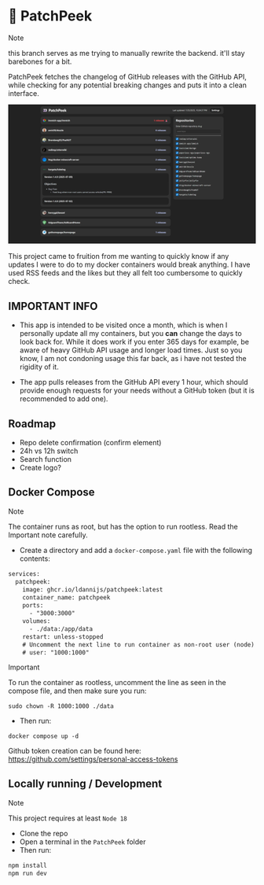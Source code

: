 # 👀 PatchPeek

> [!NOTE]
> this branch serves as me trying to manually rewrite the backend. it'll stay barebones for a bit.

PatchPeek fetches the changelog of GitHub releases with the GitHub API, while checking for any potential breaking changes and puts it into a clean interface.

![](screenshot.png)

This project came to fruition from me wanting to quickly know if any updates I were to do to my docker containers would break anything. I have used RSS feeds and the likes but they all felt too cumbersome to quickly check.

## IMPORTANT INFO

- This app is intended to be visited once a month, which is when I personally update all my containers, but you **can** change the days to look back for. While it does work if you enter 365 days for example, be aware of heavy GitHub API usage and longer load times. Just so you know, I am not condoning usage this far back, as i have not tested the rigidity of it.

- The app pulls releases from the GitHub API every 1 hour, which should provide enough requests for your needs without a GitHub token (but it is recommended to add one).

## Roadmap

- Repo delete confirmation (confirm element)
- 24h vs 12h switch
- Search function
- Create logo?

## Docker Compose

> [!NOTE]
> The container runs as root, but has the option to run rootless. Read the Important note carefully.

- Create a directory and add a `docker-compose.yaml` file with the following contents:

```
services:
  patchpeek:
    image: ghcr.io/ldannijs/patchpeek:latest
    container_name: patchpeek
    ports:
      - "3000:3000"
    volumes:
      - ./data:/app/data
    restart: unless-stopped
    # Uncomment the next line to run container as non-root user (node)
    # user: "1000:1000"
```

> [!IMPORTANT]
> To run the container as rootless, uncomment the line as seen in the compose file, and then make sure you run:
>
> ```
> sudo chown -R 1000:1000 ./data
> ```

- Then run:

```
docker compose up -d
```

Github token creation can be found here: https://github.com/settings/personal-access-tokens

## Locally running / Development

> [!NOTE]
> This project requires at least `Node 18`

- Clone the repo
- Open a terminal in the `PatchPeek` folder
- Then run:

```
npm install
npm run dev
```
